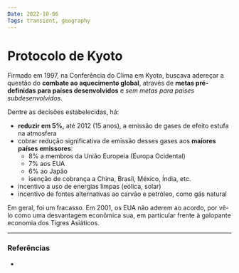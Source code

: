 ```yaml
---
Date: 2022-10-06
Tags: transient, geography
---
```

# Protocolo de Kyoto
Firmado em 1997, na Conferência do Clima em Kyoto, buscava adereçar a questão do **combate ao aquecimento global**, através de **metas pré-definidas para países desenvolvidos** e *sem metas para países subdesenvolvidos*. 

Dentre as decisões estabelecidas, há:
- **reduzir em 5%,** até 2012 (15 anos), a emissão de gases de efeito estufa na atmosfera
- cobrar redução significativa de emissão desses gases aos **maiores países emissores**:
	- 8% a membros da União Europeia (Europa Ocidental)
	- 7% aos EUA
	- 6% ao Japão
	- isenção de cobrança a China, Brasil, México, Índia, etc.
- incentivo a uso de energias limpas (eólica, solar) 
- incentivo de fontes alternativas ao carvão e petróleo, como gás natural

Em geral, foi um fracasso. Em 2001, os EUA não aderem ao acordo, por vê-lo como uma desvantagem econômica sua, em particular frente à galopante economia dos Tigres Asiáticos.

---
### Referências
- 